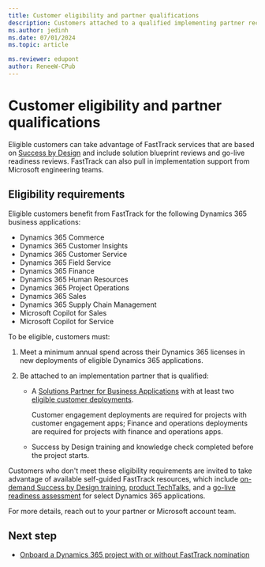 ```yaml
---
title: Customer eligibility and partner qualifications
description: Customers attached to a qualified implementing partner receive FastTrack guidance based on their annual Dynamics 365 investment.
ms.author: jedinh
ms.date: 07/01/2024
ms.topic: article

ms.reviewer: edupont
author: ReneeW-CPub
---
```


# Customer eligibility and partner qualifications

Eligible customers can take advantage of FastTrack services that are based on [Success by Design](../implementation-guide/success-by-design.md) and include solution blueprint reviews and go-live readiness reviews. FastTrack can also pull in implementation support from Microsoft engineering teams.  

## Eligibility requirements

Eligible customers benefit from FastTrack for the following Dynamics 365 business applications:  

- Dynamics 365 Commerce  
- Dynamics 365 Customer Insights
- Dynamics 365 Customer Service  
- Dynamics 365 Field Service  
- Dynamics 365 Finance  
- Dynamics 365 Human Resources  
- Dynamics 365 Project Operations  
- Dynamics 365 Sales  
- Dynamics 365 Supply Chain Management  
- Microsoft Copilot for Sales  
- Microsoft Copilot for Service  

To be eligible, customers must:  

1. Meet a minimum annual spend across their Dynamics 365 licenses in new deployments of eligible Dynamics 365 applications.
2. Be attached to an implementation partner that is qualified:

   - A [Solutions Partner for Business Applications](https://aka.ms/d365ftsolutionspartnerbusiness) with at least two [eligible customer deployments](https://aka.ms/d365fteligibledeployments).

     Customer engagement deployments are required for projects with customer engagement apps; Finance and operations deployments are required for projects with finance and operations apps. <!--pending update from FT team-->
   - Success by Design training and knowledge check completed before the project starts.

Customers who don't meet these eligibility requirements are invited to take advantage of available self-guided FastTrack resources, which include [on-demand Success by Design training](/training/modules/success-by-design/), [product TechTalks](https://community.dynamics.com/blogs/?blogid=e624b369-bfb9-4c57-8f1b-b3656ac91f5a), and a [go-live readiness assessment](/dynamics365/fin-ops-core/fin-ops/imp-lifecycle/prepare-go-live) for select Dynamics 365 applications.

For more details, reach out to your partner or Microsoft account team.

## Next step

- [Onboard a Dynamics 365 project with or without FastTrack nomination](onboard.md)  
